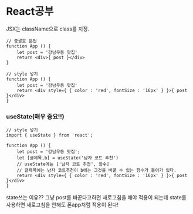 # React공부

JSX는 className으로 class를 지정.

```react
// 중괄호 문법
function App () {
    let post = '강남우동 맛집'
    return <div>{ post }</div>
}
```

```react
// style 넣기
function App () {
    let post = '강남우동 맛집'
    return <div style={ { color : 'red', fontSize : '16px' } }>{ post }</div>
}
```

### useState(매우 중요!!)

```react
// style 넣기
import { useState } from 'react';

function App () {
    let post = '강남우동 맛집';
    let [글제목,b] = useState('남자 코트 추천')
    // useState에는 ['남자 코트 추천', 함수]
    // 글제목에는 남자 코트추천이 b에는 그것을 바꿀 수 있는 함수가 들어가 있다.
    return <div style={ { color : 'red', fontSize : '16px' } }>{ post }</div>
}
```

state쓰는 이유?? 그냥 post를 바꾼다고하면 새로고침을 해야 적용이 되는데 state를 사용하면 새로고침을 안해도 폰app처럼 적용이 된다!
